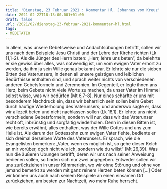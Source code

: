 ```yaml
---
title: 'Dienstag, 23 Februar 2021 : Kommentar Hl. Johannes vom Kreuz'
date: 2021-02-22T18:13:00.001+01:00
draft: false
url: /2021/02/dienstag-23-februar-2021-kommentar-hl.html
tags: 
- MEDITATIO
---
```


In allem, was unsere Gebetsweise und Andachtsübungen betrifft, sollen wir uns nach dem Beispiele Jesu Christi und der Lehre der Kirche richten (Lk 11,1–2). Als die Jünger des Herrn baten: „Herr, lehre uns beten“, da belehrte er sie gewiss über alles, was notwendig ist, um vom ewigen Vater erhört zu werden, da ihm ja sein Wille genau bekannt war. Er lehrte sie nur die sieben Bitten des Vaterunsers, in denen all unsere geistigen und leiblichen Bedürfnisse enthalten sind, und sprach weiter nichts von verschiedenen anderen Gebetsformeln und Zeremonien. Im Gegenteil, er legte ihnen ans Herz, beim Gebete nicht viele Worte zu machen, da unser Vater im Himmel selbst wisse, was wir bedürfen (Mt 6,7–8). Nur eines schärfte er uns mit besonderem Nachdruck ein, dass wir beharrlich sein sollen beim Gebet durch häufige Wiederholung des Vaterunsers; und anderswo sagte er, dass wir allezeit beten und nicht nachlassen sollen (Lk 18,1). Er lehrte uns nicht verschiedene Gebetsformeln, sondern will nur, dass wir das Vaterunser recht oft, inbrünstig und sorgfältig wiederholen. Denn in diesen Bitten ist, wie bereits erwähnt, alles enthalten, was der Wille Gottes und uns zum Heile ist. Als darum der Gottessohn zum ewigen Vater flehte, bediente er sich dreimal derselben Worte des Vaterunsers. Er sprach, wie die Evangelisten bemerken: „Vater, wenn es möglich ist, so gehe dieser Kelch an mir vorüber, doch nicht wie ich, sondern wie du willst“ (Mt 26,39). Was nun die äußeren Übungen betrifft, deren wir uns nach seiner Anweisung bedienen sollen, so finden sich nur zwei angegeben. Entweder sollen wir uns zurückziehen in unser Kämmerlein, wo wir ohne Störung und ohne von jemand bemerkt zu werden mit ganz reinem Herzen beten können \[…\] Oder wir können uns auch nach seinem Beispiele an einen einsamen Ort zurückziehen, am besten zur Nachtzeit, wo mehr Ruhe herrscht.